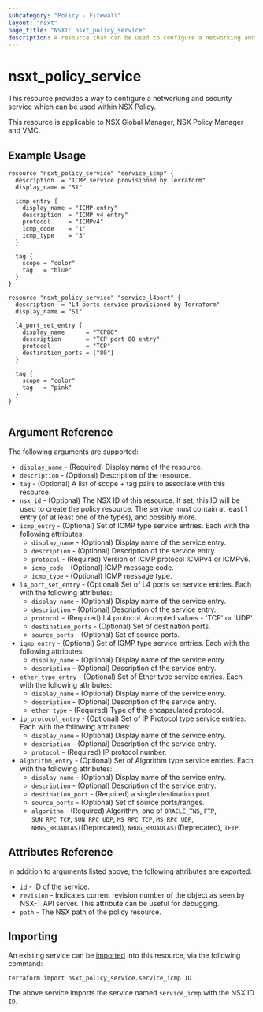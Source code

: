 ```yaml
---
subcategory: "Policy - Firewall"
layout: "nsxt"
page_title: "NSXT: nsxt_policy_service"
description: A resource that can be used to configure a networking and security service in NSX Policy.
---
```


# nsxt_policy_service

This resource provides a way to configure a networking and security service which can be used within NSX Policy.

This resource is applicable to NSX Global Manager, NSX Policy Manager and VMC.

## Example Usage

```hcl
resource "nsxt_policy_service" "service_icmp" {
  description  = "ICMP service provisioned by Terraform"
  display_name = "S1"

  icmp_entry {
    display_name = "ICMP-entry"
    description  = "ICMP v4 entry"
    protocol     = "ICMPv4"
    icmp_code    = "1"
    icmp_type    = "3"
  }

  tag {
    scope = "color"
    tag   = "blue"
  }
}

resource "nsxt_policy_service" "service_l4port" {
  description  = "L4 ports service provisioned by Terraform"
  display_name = "S1"

  l4_port_set_entry {
    display_name      = "TCP80"
    description       = "TCP port 80 entry"
    protocol          = "TCP"
    destination_ports = ["80"]
  }

  tag {
    scope = "color"
    tag   = "pink"
  }
}


```

## Argument Reference

The following arguments are supported:

* `display_name` - (Required) Display name of the resource.
* `description` - (Optional) Description of the resource.
* `tag` - (Optional) A list of scope + tag pairs to associate with this resource.
* `nsx_id` - (Optional) The NSX ID of this resource. If set, this ID will be used to create the policy resource.
The service must contain at least 1 entry (of at least one of the types), and possibly more.
* `icmp_entry` - (Optional) Set of ICMP type service entries. Each with the following attributes:
    * `display_name` - (Optional) Display name of the service entry.
    * `description` - (Optional) Description of the service entry.
    * `protocol` - (Required) Version of ICMP protocol ICMPv4 or ICMPv6.
    * `icmp_code` - (Optional) ICMP message code.
    * `icmp_type` - (Optional) ICMP message type.
* `l4_port_set_entry` - (Optional) Set of L4 ports set service entries. Each with the following attributes:
    * `display_name` - (Optional) Display name of the service entry.
    * `description` - (Optional) Description of the service entry.
    * `protocol` - (Required) L4 protocol. Accepted values - 'TCP' or 'UDP'.
    * `destination_ports` - (Optional) Set of destination ports.
    * `source_ports` - (Optional) Set of source ports.
* `igmp_entry` - (Optional) Set of IGMP type service entries. Each with the following attributes:
    * `display_name` - (Optional) Display name of the service entry.
    * `description` - (Optional) Description of the service entry.
* `ether_type_entry` - (Optional) Set of Ether type service entries. Each with the following attributes:
    * `display_name` - (Optional) Display name of the service entry.
    * `description` - (Optional) Description of the service entry.
    * `ether_type` - (Required) Type of the encapsulated protocol.
* `ip_protocol_entry` - (Optional) Set of IP Protocol type service entries. Each with the following attributes:
    * `display_name` - (Optional) Display name of the service entry.
    * `description` - (Optional) Description of the service entry.
    * `protocol` - (Required) IP protocol number.
* `algorithm_entry` - (Optional) Set of Algorithm type service entries. Each with the following attributes:
    * `display_name` - (Optional) Display name of the service entry.
    * `description` - (Optional) Description of the service entry.
    * `destination_port` - (Required) a single destination port.
    * `source_ports` - (Optional) Set of source ports/ranges.
    * `algorithm` - (Required) Algorithm, one of `ORACLE_TNS`, `FTP`, `SUN_RPC_TCP`, `SUN_RPC_UDP`, `MS_RPC_TCP`, `MS_RPC_UDP`, `NBNS_BROADCAST`(Deprecated), `NBDG_BROADCAST`(Deprecated), `TFTP`.

## Attributes Reference

In addition to arguments listed above, the following attributes are exported:

* `id` - ID of the service.
* `revision` - Indicates current revision number of the object as seen by NSX-T API server. This attribute can be useful for debugging.
* `path` - The NSX path of the policy resource.

## Importing

An existing service can be [imported][docs-import] into this resource, via the following command:

[docs-import]: /docs/import/index.html

```
terraform import nsxt_policy_service.service_icmp ID
```

The above service imports the service named `service_icmp` with the NSX ID `ID`.
